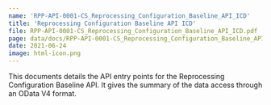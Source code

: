 ```yaml
---
name: 'RPP-API-0001-CS_Reprocessing_Configuration_Baseline_API_ICD'
title: 'Reprocessing Configuration Baseline API ICD'
file: RPP-API-0001-CS_Reprocessing_Configuration_Baseline_API_ICD.pdf
page: data/docs/RPP-API-0001-CS_Reprocessing_Configuration_Baseline_API_ICD/RPP-API-0001-CS_Reprocessing_Configuration_Baseline_API_ICD.html
date: 2021-06-24
image: html-icon.png
---
```

This documents details the API entry points for the Reprocessing Configuration Baseline API. It gives the summary of the data access through an OData V4 format.
